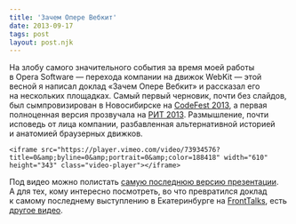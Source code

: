 ```yaml
---
title: 'Зачем Опере Вебкит'
date: 2013-09-17
tags: post
layout: post.njk
---
```


На злобу самого значительного события за время моей работы в Opera Software — перехода компании на движок WebKit — этой весной я написал доклад «Зачем Опере Вебкит» и рассказал его на нескольких площадках. Самый первый черновик, почти без слайдов, был сымпровизирован в Новосибирске на [CodeFest 2013](http://2013.codefest.ru/), а первая полноценная версия прозвучала на [РИТ 2013](http://ritconf.ru/). Размышление, почти исповедь от лица компании, разбавленная альтернативной историей и анатомией браузерных движков.

	<iframe src="https://player.vimeo.com/video/73934576?title=0&amp;byline=0&amp;portrait=0&amp;color=188418" width="610" height="343" class="video-player"></iframe>

Под видео можно полистать [самую последнюю версию презентации](/pres/opera-webkit/). А для тех, кому интересно посмотреть, во что превратился доклад к самому последнему выступлению в Екатеринбурге на [FrontTalks](http://fronttalks.ru/), есть [другое видео](http://video.yandex.ru/users/fronttalks/view/22/).

